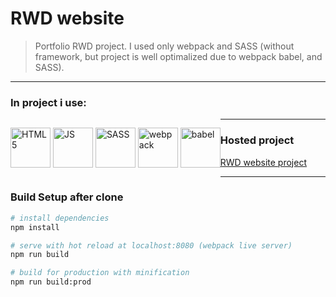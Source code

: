 # RWD website

> Portfolio RWD project. I used only webpack and SASS (without framework, but project is well optimalized due to webpack babel, and SASS).

---

### In project i use:
<p style="float: left">
<img src="http://icons.iconarchive.com/icons/cornmanthe3rd/plex/256/Other-html-5-icon.png" alt="HTML5" width="64" style="display: inline">
<img src="https://cdn.iconscout.com/icon/free/png-256/javascript-24-1174950.png" alt="JS" width="64" style="display: inline">
<img src="https://cdn.iconscout.com/icon/free/png-256/sass-226054.png" alt="SASS" width="64" style="display: inline">
<img src="https://cdn.iconscout.com/icon/free/png-256/webpack-226064.png" alt="webpack" width="64" style="display: inline">
<img src="https://cdn.iconscout.com/icon/free/png-256/babel-2-1175262.png" alt="babel" width="64" style="display: inline">
</p>

---

### Hosted project

[RWD website project](https://quirky-bose-31b298.netlify.com)

---

### Build Setup after clone

``` bash
# install dependencies
npm install

# serve with hot reload at localhost:8080 (webpack live server)
npm run build

# build for production with minification
npm run build:prod
```
